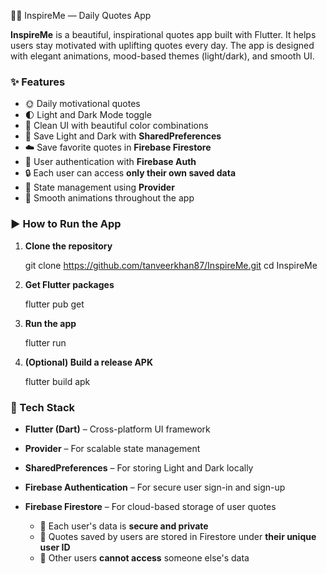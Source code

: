🧘‍♀️ InspireMe — Daily Quotes App

**InspireMe** is a beautiful, inspirational quotes app built with Flutter.
It helps users stay motivated with uplifting quotes every day.
The app is designed with elegant animations, mood-based themes (light/dark), and smooth UI.


### ✨ Features

* 🌞 Daily motivational quotes
* 🌓 Light and Dark Mode toggle
* 🎨 Clean UI with beautiful color combinations
* 💾 Save Light and Dark with **SharedPreferences**
* ☁️ Save favorite quotes in  **Firebase Firestore**
* 🔐 User authentication with **Firebase Auth**
* 🔒 Each user can access **only their own saved data**
* 🧠 State management using **Provider**
* 💫 Smooth animations throughout the app


### ▶️ How to Run the App

1. **Clone the repository**

   git clone https://github.com/tanveerkhan87/InspireMe.git
   cd InspireMe
  
2. **Get Flutter packages**

   flutter pub get

3. **Run the app**

   flutter run

4. **(Optional) Build a release APK**

   flutter build apk

### 🧰 Tech Stack

* **Flutter (Dart)** – Cross-platform UI framework
* **Provider** – For scalable state management
* **SharedPreferences** – For storing  Light and Dark locally
* **Firebase Authentication** – For secure user sign-in and sign-up
* **Firebase Firestore** – For cloud-based storage of user quotes

  * 🔐 Each user's data is **secure and private**
  * 🧾 Quotes saved by users are stored in Firestore under **their unique user ID**
  * 🚫 Other users **cannot access** someone else's data


